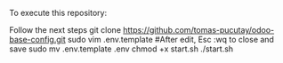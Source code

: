 To execute this repository:

Follow the next steps
git clone https://github.com/tomas-pucutay/odoo-base-config.git
sudo vim .env.template #After edit, Esc :wq to close and save
sudo mv .env.template .env
chmod +x start.sh
./start.sh